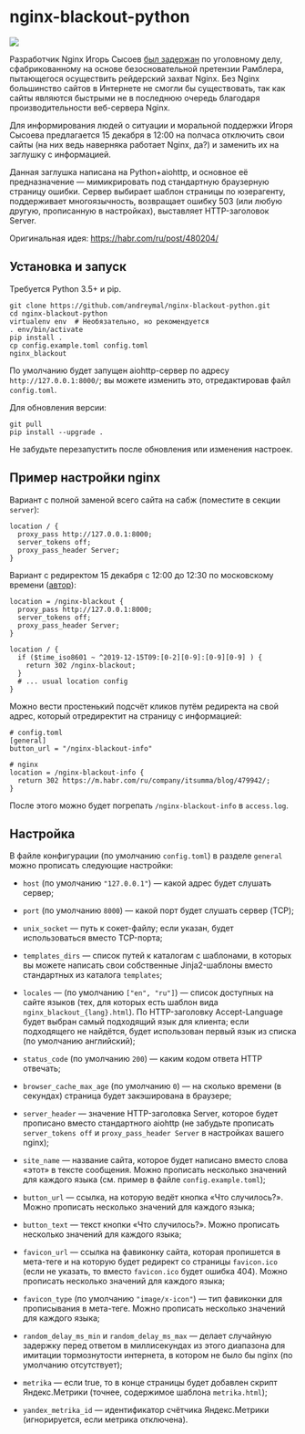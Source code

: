# nginx-blackout-python

![](https://i.imgur.com/h1kVQxTm.jpg)

Разработчик Nginx Игорь Сысоев [был задержан](https://m.habr.com/ru/company/itsumma/blog/479942/)
по уголовному делу, сфабрикованному на основе безосновательной претензии
Рамблера, пытающегося осуществить рейдерский захват Nginx. Без Nginx
большинство сайтов в Интернете не смогли бы существовать, так как сайты являются
быстрыми не в последнюю очередь благодаря производительности веб-сервера Nginx.

Для информирования людей о ситуации и моральной поддержки Игоря Сысоева
предлагается 15 декабря в 12:00 на полчаса отключить свои сайты (на них ведь
наверняка работает Nginx, да?) и заменить их на заглушку с информацией.

Данная заглушка написана на Python+aiohttp, и основное её предназначение —
мимикрировать под стандартную браузерную страницу ошибки. Сервер выбирает
шаблон страницы по юзерагенту, поддерживает многоязычность, возвращает
ошибку 503 (или любую другую, прописанную в настройках), выставляет
HTTP-заголовок Server.

Оригинальная идея: https://habr.com/ru/post/480204/


## Установка и запуск

Требуется Python 3.5+ и pip.

    git clone https://github.com/andreymal/nginx-blackout-python.git
    cd nginx-blackout-python
    virtualenv env  # Необязательно, но рекомендуется
    . env/bin/activate
    pip install .
    cp config.example.toml config.toml
    nginx_blackout

По умолчанию будет запущен aiohttp-сервер по адресу `http://127.0.0.1:8000/`;
вы можете изменить это, отредактировав файл `config.toml`.

Для обновления версии:

    git pull
    pip install --upgrade .

Не забудьте перезапустить после обновления или изменения настроек.


## Пример настройки nginx

Вариант с полной заменой всего сайта на сабж (поместите в секции `server`):

    location / {
      proxy_pass http://127.0.0.1:8000;
      server_tokens off;
      proxy_pass_header Server;
    }

Вариант с редиректом 15 декабря с 12:00 до 12:30 по московскому времени
([автор](https://habr.com/ru/post/480204/#comment_21009164)):

    location = /nginx-blackout {
      proxy_pass http://127.0.0.1:8000;
      server_tokens off;
      proxy_pass_header Server;
    }

    location / {
      if ($time_iso8601 ~ ^2019-12-15T09:[0-2][0-9]:[0-9][0-9] ) {
        return 302 /nginx-blackout;
      }
      # ... usual location config
    }

Можно вести простенький подсчёт кликов путём редиректа на свой адрес, который
отредиректит на страницу с информацией:

    # config.toml
    [general]
    button_url = "/nginx-blackout-info"

    # nginx
    location = /nginx-blackout-info {
      return 302 https://m.habr.com/ru/company/itsumma/blog/479942/;
    }

После этого можно будет погрепать `/nginx-blackout-info` в `access.log`.


## Настройка

В файле конфигурации (по умолчанию `config.toml`) в разделе `general`
можно прописать следующие настройки:

* `host` (по умолчанию `"127.0.0.1"`) — какой адрес будет слушать сервер;

* `port` (по умолчанию `8000`) — какой порт будет слушать сервер (TCP);

* `unix_socket` — путь к сокет-файлу; если указан, будет использоваться
  вместо TCP-порта;

* `templates_dirs` — список путей к каталогам с шаблонами, в которых вы можете
  написать свои собственные Jinja2-шаблоны вместо стандартных
  из каталога `templates`;

* `locales` — (по умолчанию `["en", "ru"]`) — список доступных на сайте языков
  (тех, для которых есть шаблон вида `nginx_blackout_{lang}.html`).
  По HTTP-заголовку Accept-Language будет выбран самый подходящий язык
  для клиента; если подходящего не найдётся, будет использован первый язык
  из списка (по умолчанию английский);

* `status_code` (по умолчанию `200`) — каким кодом ответа HTTP отвечать;

* `browser_cache_max_age` (по умолчанию `0`) — на сколько времени (в секундах)
  страница будет закэширована в браузере;

* `server_header` — значение HTTP-заголовка Server, которое будет прописано
  вместо стандартного aiohttp (не забудьте прописать `server_tokens off`
  и `proxy_pass_header Server` в настройках вашего nginx);

* `site_name` — название сайта, которое будет написано вместо слова «этот»
  в тексте сообщения. Можно прописать несколько значений для каждого языка
  (см. пример в файле `config.example.toml`);

* `button_url` — ссылка, на которую ведёт кнопка «Что случилось?». Можно
  прописать несколько значений для каждого языка;

* `button_text` — текст кнопки «Что случилось?». Можно прописать несколько
  значений для каждого языка;

* `favicon_url` — ссылка на фавиконку сайта, которая пропишется в мета-теге
  и на которую будет редирект со страницы `favicon.ico` (если не указать, то
  вместо `favicon.ico` будет ошибка 404). Можно прописать несколько значений
  для каждого языка;

* `favicon_type` (по умолчанию `"image/x-icon"`) — тип фавиконки
  для прописывания в мета-теге. Можно прописать несколько значений для каждого
  языка;

* `random_delay_ms_min` и `random_delay_ms_max` — делает случайную задержку
  перед ответом в миллисекундах из этого диапазона для имитации тормознутости
  интернета, в котором не было бы nginx (по умолчанию отсутствует);

* `metrika` — если true, то в конце страницы будет добавлен скрипт
  Яндекс.Метрики (точнее, содержимое шаблона `metrika.html`);

* `yandex_metrika_id` — идентификатор счётчика Яндекс.Метрики (игнорируется,
  если метрика отключена).
